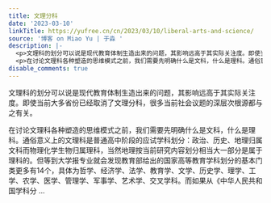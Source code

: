 ```yaml
---
title: 文理分科
date: '2023-03-10'
linkTitle: https://yufree.cn/cn/2023/03/10/liberal-arts-and-science/
source: '博客 on Miao Yu | 于淼 '
description: |-
  <p>文理科的划分可以说是现代教育体制生造出来的问题，其影响远高于其实际关注度。即使当前大多省份已经取消了文理分科，很多当前社会议题的深层次根源都与之有关。</p>
  <p>在讨论文理科各种塑造的思维模式之前，我们需要先明确什么是文科，什么是理科。通俗意义上的文理科是普通高中阶段的应试学科划分：政治、历史、地理归属文科而物理化学生物归属理科，当然地理按当前研究内容划分相当大一部分是属于理科的。但等到大学报专业就会发现教育部给出的国家高等教育学科划分的基本门类更多有14个，具体为哲学、经济学、法学、教育学、文学、历史学、理学、工学、农学、医学、管理学、军事学、艺术学、交叉学科。而如果从《中华人民共和国学科分 ...
disable_comments: true
---
```

<p>文理科的划分可以说是现代教育体制生造出来的问题，其影响远高于其实际关注度。即使当前大多省份已经取消了文理分科，很多当前社会议题的深层次根源都与之有关。</p>
<p>在讨论文理科各种塑造的思维模式之前，我们需要先明确什么是文科，什么是理科。通俗意义上的文理科是普通高中阶段的应试学科划分：政治、历史、地理归属文科而物理化学生物归属理科，当然地理按当前研究内容划分相当大一部分是属于理科的。但等到大学报专业就会发现教育部给出的国家高等教育学科划分的基本门类更多有14个，具体为哲学、经济学、法学、教育学、文学、历史学、理学、工学、农学、医学、管理学、军事学、艺术学、交叉学科。而如果从《中华人民共和国学科分 ...